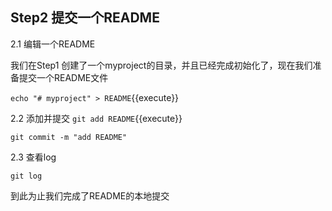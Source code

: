 ## Step2 提交一个README


2.1 编辑一个README

我们在Step1 创建了一个myproject的目录，并且已经完成初始化了，现在我们准备提交一个README文件

`echo "# myproject" > README`{{execute}}


2.2  添加并提交
`git add README`{{execute}}

`git commit -m "add README"`


2.3 查看log

`git log`


到此为止我们完成了README的本地提交